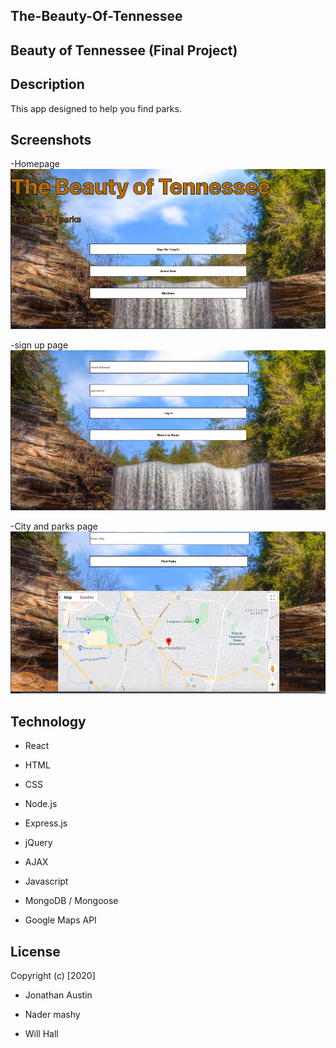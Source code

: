 ## The-Beauty-Of-Tennessee

## Beauty of Tennessee (Final Project)

## Description

This app designed to help you find parks.

## Screenshots

-Homepage
![Homepage](./public/img/Homepage.PNG)

-sign up page
![Loginpage](./public/img/Loginpage.PNG)

-City and parks page
![park-city](./public/img/park-city.PNG)

## Technology

- React

- HTML

- CSS

- Node.js

- Express.js

- jQuery

- AJAX

- Javascript

- MongoDB / Mongoose

- Google Maps API

## License

Copyright (c) [2020]

- Jonathan Austin

- Nader mashy

- Will Hall

